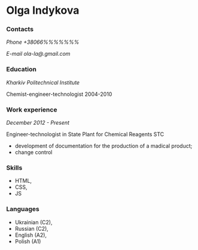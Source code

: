 # Olga Indykova
### Contacts
*Phone +38066%%%%%%%*

*E-mail ola-la@.gmail.com*

### Education
*Kharkiv Politechnical Institute*

Chemist-engineer-technologist 2004-2010

### Work experience
*December 2012 - Present*

Engineer-technologist in State Plant for Chemical Reagents STC

- development of documentation for the production of a madical product;
- change control

### Skills
- HTML, 
- CSS,
- JS

### Languages
- Ukrainian (C2),
- Russian (C2),
- English (A2),
- Polish (A1)
